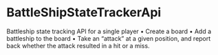 # BattleShipStateTrackerApi

Battleship state tracking API for a single player
• Create a board
• Add a battleship to the board
• Take an “attack” at a given position, and report back whether the attack resulted in a hit or a miss.
